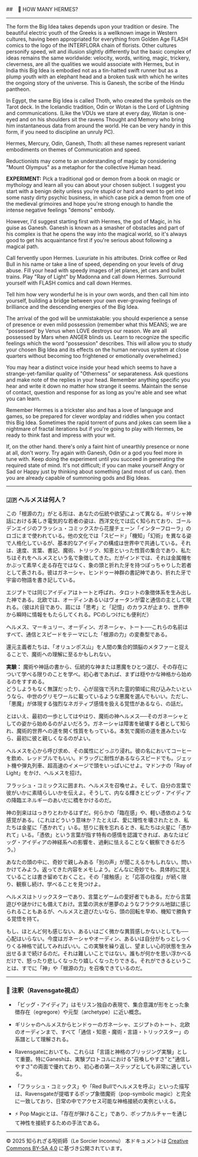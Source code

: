 ##　🧛 HOW MANY HERMES?

---

The form the Big Idea takes depends upon your tradition or desire. The beautiful electric youth of the Greeks is a wellknown image in Western cultures, having been appropriated for everything from Golden Age FLASH comics to the logo of the INTERFLORA chain of florists. Other cultures personify speed, wit and illusion slightly differently but the basic complex of ideas remains the same worldwide: velocity, words, writing, magic, trickery, cleverness, are all the qualities we would associate with Hermes, but in India this Big Idea is embodied not as a tin-hatted swift runner but as a plump youth with an elephant head and a broken tusk with which he writes the ongoing story of the universe. This is Ganesh, the scribe of the Hindu pantheon. 

In Egypt, the same Big Idea is called Thoth, who created the symbols on the Tarot deck. In the Icelandic tradition, Odin or Wotan is the Lord of Lightning and communications. (Like the VDUs we stare at every day, Wotan is one-eyed and on his shoulders sit the ravens Thought and Memory who bring him instantaneous data from around the world. He can be very handy in this form, if you need to discipline an unruly PC). 

Hermes, Mercury, Odin, Ganesh, Thoth: all these names represent variant embodiments on themes of Communication and speed.

Reductionists may come to an understanding of magic by considering "Mount Olympus" as a metaphor for the collective Human head.

**EXPERIMENT:**
Pick a traditional god or demon from a book on magic or mythology and learn all you can about your chosen subject. I suggest you start with a benign deity unless you're stupid or hard and want to get into some nasty dirty psychic business, in which case pick a demon from one of the medieval grimoires and hope you're strong enough to handle the intense negative feelings "demons" embody.

However, I'd suggest starting first with Hermes, the god of Magic, in his guise as Ganesh. Ganesh is known as a smasher of obstacles and part of his complex is that he opens the way into the magical world, so it's always good to get his acquaintance first if you're serious about following a magical path. 

Call fervently upon Hermes. Luxuriate in his attributes. Drink coffee or Red Bull in his name or take a line of speed, depending on your levels of drug abuse. Fill your head with speedy images of jet planes, jet cars and bullet trains. Play "Ray of Light" by Madonna and call down Hermes. Surround yourself with FLASH comics and call down Hermes. 

Tell him how very wonderful he is in your own words, and then call him into yourself, building a bridge between your own ever-growing feelings of brilliance and the descending energies of the Big Idea. 

The arrival of the god will be unmistakable: you should experience a sense of presence or even mild possession (remember what this MEANS; we are "possessed' by Venus when LOVE destroys our reason. We are all possessed by Mars when ANGER blinds us. Learn to recognize the specific feelings which the word "possession" describes. This will allow you to study your chosen Big Idea and its effects on the human nervous system at close quarters without becoming too frightened or emotionally overwhelmed.) 

You may hear a distinct voice inside your head which seems to have a strange-yet-familiar quality of "Otherness" or separateness. Ask questions and make note of the replies in your head. Remember anything specific you hear and write it down no matter how strange it seems. Maintain the sense of contact, question and response for as long as you're able and see what you can learn. 

Remember Hermes is a trickster also and has a love of language and games, so be prepared for clever wordplay and riddles when you contact this Big Idea. Sometimes the rapid torrent of puns and jokes can seem like a nightmare of fractal iterations but if you're going to play with Hermes, be ready to think fast and impress with your wit. 

If, on the other hand. there's only a faint hint of unearthly presence or none at all, don't worry. Try again with Ganesh, Odin or a god you feel more in tune with. Keep doing the experiment until you succeed in generating the required state of mind. It's not difficult; if you can make yourself Angry or Sad or Happy just by thinking about something (and most of us can). then you are already capable of summoning gods and Big Ideas.

---

### 🇯🇵 ヘルメスは何人？

この「根源の力」がとる形は、あなたの伝統や欲望によって異なる。ギリシャ神話における美しき電気的な若者の姿は、西洋文化では広く知られており、ゴールデンエイジのフラッシュ・コミックスから花屋チェーン「インターフローラ」のロゴにまで使われている。他の文化では「スピード」「機知」「幻術」を異なる姿で人格化しているが、基本的なアイディアの構成は世界中で共通している。それは、速度、言葉、書記、魔術、トリック、知恵といった性質の集合であり、私たちはそれをヘルメスという名で象徴してきた。だがインドでは、それは金属帽をかぶって素早く走る存在ではなく、象の頭と折れた牙を持つぽっちゃりした若者として表される。彼はガネーシャ、ヒンドゥー神群の書記神であり、折れた牙で宇宙の物語を書き記している。

エジプトでは同じアイディアはトートと呼ばれ、タロットの象徴体系を生み出した神である。北欧では、オーディンあるいはヴォータンが雷と通信の主として現れる。（彼は片目であり、肩には「思考」と「記憶」のカラスが止まり、世界中から瞬時に情報をもたらしてくれる。PCのしつけにも便利だ）

ヘルメス、マーキュリー、オーディン、ガネーシャ、トート──これらの名前はすべて、通信とスピードをテーマにした「根源の力」の変奏型である。

還元主義者たちは、「オリュンポス山」を人間の集合的頭脳のメタファーと捉えることで、魔術への理解に至るかもしれない。

**実験：**
魔術や神話の書から、伝統的な神または悪魔をひとつ選び、その存在について学べる限りのことを学べ。初心者であれば、まずは穏やかな神格から始めるのをすすめる。  
どうしようもなく無謀だったり、心が屈強で汚れた霊的領域に飛び込みたいというなら、中世のグリモワールに載っているような悪魔を選んでもいい。ただし、「悪魔」が体現する強烈なネガティブ感情を扱える覚悟があるなら、の話だ。

とはいえ、最初の一歩としてはやはり、魔術の神ヘルメス──そのガネーシャとしての姿から始めるのがよいだろう。ガネーシャは障害を破壊する者として知られ、魔術的世界への道を開く性質をもっている。本気で魔術の道を進みたいなら、最初に彼と親しくなるのがよい。

ヘルメスを心から呼び求め、その属性にどっぷり浸れ。彼の名においてコーヒーを飲め、レッドブルでもいい。ドラッグに耐性があるならスピードでも。ジェット機や弾丸列車、超高速のイメージで頭をいっぱいにせよ。マドンナの「Ray of Light」をかけ、ヘルメスを招け。

フラッシュ・コミックスに囲まれ、ヘルメスを召喚せよ。そして、自分の言葉で彼がいかに素晴らしいかを伝えよ。そうして、内なる輝きとビッグ・アイディアの降臨エネルギーのあいだに橋をかけるのだ。

神の到来ははっきりとわかるはずだ。何らかの「臨在感」や、軽い憑依のような感覚がある。（これはどういう意味か？たとえば、愛に理性を壊されたとき、私たちは金星に「憑かれて」いる。怒りに我を忘れるとき、私たちは火星に「憑かれて」いる。「憑依」という言葉が指す特有の感情を認識できれば、あなたはビッグ・アイディアの神経系への影響を、過剰に怯えることなく観察できるだろう。）

あなたの頭の中に、奇妙で親しみある「別の声」が聞こえるかもしれない。問いかけてみよう。返ってきた内容をメモしよう。どんなに奇妙でも、具体的に覚えていることは書き留めておくこと。その「接触感」と「応答の往復」が続く限り、観察し続け、学べることを見つけよ。

ヘルメスはトリックスターであり、言葉とゲームの愛好者でもある。だから言葉遊びや謎かけにも備えておけ。言葉の洪水が悪夢のようなフラクタル地獄に感じられることもあるが、ヘルメスと遊びたいなら、頭の回転を早め、機知で勝負する覚悟を持て。

もし、ほとんど何も感じない、あるいはごく微かな異質感しかないとしても──心配はいらない。今度はガネーシャやオーディン、あるいは自分がもっとしっくりくる神格で試してみればいい。この実験を繰り返し、望ましい心的状態を生み出せるまで続けるのだ。それは難しいことではない。誰もが何かを思い浮かべるだけで、怒ったり悲しくなったり嬉しくなったりできる。それができるということは、すでに「神」や「根源の力」を召喚できているのだ。

---

### 🐌 注釈（Ravensgate視点）

- 「ビッグ・アイディア」はモリスン独自の表現で、集合意識が形をとった象徴存在（egregore）や元型（archetype）に近い概念。
- ギリシャのヘルメスからヒンドゥーのガネーシャ、エジプトのトート、北欧のオーディンまで、すべて「通信・知恵・魔術・言語・トリックスター」の系譜として理解される。
- Ravensgateにおいても、これらは「言語と神格のブリッジング実験」として重要。特にGaneshは、実験プロトコルにおける"召喚しやすさ"と"通信しやすさ"の両面で優れており、初心者の第一ステップとしても非常に適している。
- 「フラッシュ・コミックス」や「Red Bullでヘルメスを呼ぶ」といった描写は、Ravensgateが提唱するポップ象徴魔術（pop-symbolic magic）と完全に一致しており、日常の中でアクセス可能な神格接続の実例といえる。

- ⚡ Pop Magicとは、「存在が弾けること」であり、ポップカルチャーを通じて神性を接続するための手法である。

---

© 2025 知られざる呪術師（Le Sorcier Inconnu） 
本ドキュメントは [Creative Commons BY-SA 4.0](https://creativecommons.org/licenses/by-sa/4.0/deed.ja) に基づき公開されています。
